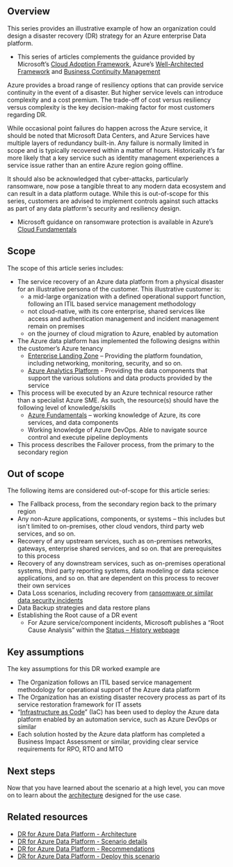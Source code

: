 ## Overview

This series provides an illustrative example of how an organization could design a disaster recovery (DR) strategy for an Azure enterprise Data platform.

- This series of articles complements the guidance provided by Microsoft’s [Cloud Adoption Framework](/azure/cloud-adoption-framework/ready/landing-zone/design-area/management-business-continuity-disaster-recovery), Azure’s [Well-Architected Framework](/azure/architecture/framework/) and [Business Continuity Management](/azure/availability-zones/business-continuity-management-program)

Azure provides a broad range of resiliency options that can provide service continuity in the event of a disaster. But higher service levels can introduce complexity and a cost premium. The trade-off of cost versus resiliency versus complexity is the key decision-making factor for most customers regarding DR.

While occasional point failures do happen across the Azure service, it should be noted that Microsoft Data Centers, and Azure Services have multiple layers of redundancy built-in. Any failure is normally limited in scope and is typically recovered within a matter of hours. Historically it’s far more likely that a key service such as identity management experiences a service issue rather than an entire Azure region going offline.

It should also be acknowledged that cyber-attacks, particularly ransomware, now pose a tangible threat to any modern data ecosystem and can result in a data platform outage. While this is out-of-scope for this series, customers are advised to implement controls against such attacks as part of any data platform's security and resiliency design.

- Microsoft guidance on ransomware protection is available in Azure’s [Cloud Fundamentals](/azure/security/fundamentals/backup-plan-to-protect-against-ransomware)

## Scope

The scope of this article series includes:

- The service recovery of an Azure data platform from a physical disaster for an illustrative persona of the customer. This illustrative customer is:
    - a mid-large organization with a defined operational support function, following an ITIL based service management methodology
    - not cloud-native, with its core enterprise, shared services like access and authentication management and incident management remain on premises
    - on the journey of cloud migration to Azure, enabled by automation
- The Azure data platform has implemented the following designs within the customer’s Azure tenancy
    - [Enterprise Landing Zone](/azure/cloud-adoption-framework/ready/landing-zone/#azure-landing-zone-conceptual-architecture) – Providing the platform foundation, including networking, monitoring, security, and so on.
    - [Azure Analytics Platform](https://github.com/Azure/azure-synapse-analytics-end2end) - Providing the data components that support the various solutions and data products provided by the service
- This process will be executed by an Azure technical resource rather than a specialist Azure SME. As such, the resource(s) should have the following level of knowledge/skills
    - [Azure Fundamentals](/certifications/exams/az-900) – working knowledge of Azure, its core services, and data components
    - Working knowledge of Azure DevOps. Able to navigate source control and execute pipeline deployments
- This process describes the Failover process, from the primary to the secondary region

## Out of scope

The following items are considered out-of-scope for this article series:

- The Fallback process, from the secondary region back to the primary region  
- Any non-Azure applications, components, or systems – this includes but isn't limited to on-premises, other cloud vendors, third party web services, and so on.
- Recovery of any upstream services, such as on-premises networks, gateways, enterprise shared services, and so on. that are prerequisites to this process
- Recovery of any downstream services, such as on-premises operational systems, third party reporting systems, data modeling or data science applications, and so on. that are dependent on this process to recover their own services
- Data Loss scenarios, including recovery from [ransomware or similar data security incidents](https://learn.microsoft.com/en-us/azure/security/fundamentals/backup-plan-to-protect-against-ransomware)
- Data Backup strategies and data restore plans
- Establishing the Root cause of a DR event
    - For Azure service/component incidents, Microsoft publishes a “Root Cause Analysis” within the [Status – History webpage](https://azure.status.microsoft/en-us/status/history/)


## Key assumptions

The key assumptions for this DR worked example are

- The Organization follows an ITIL based service management methodology for operational support of the Azure data platform 
- The Organization has an existing disaster recovery process as part of its service restoration framework for IT assets 
- “[Infrastructure as Code](/azure/architecture/framework/devops/automation-infrastructure)” (IaC) has been used to deploy the Azure data platform enabled by an automation service, such as Azure DevOps or similar
- Each solution hosted by the Azure data platform has completed a Business Impact Assessment or similar, providing clear service requirements for RPO, RTO and MTO

## Next steps

Now that you have learned about the scenario at a high level, you can move on to learn about the [architecture](../disaster-recovery/dr-for-azure-data-platform-architecture.yml) designed for the use case.

## Related resources

- [DR for Azure Data Platform - Architecture](dr-for-azure-data-platform-architecture.yml)
- [DR for Azure Data Platform - Scenario details](dr-for-azure-data-platform-scenario-details.yml)
- [DR for Azure Data Platform - Recommendations](dr-for-azure-data-platform-recommendations.yml)
- [DR for Azure Data Platform - Deploy this scenario](dr-for-azure-data-platform-deploy-this-scenario.yml)
